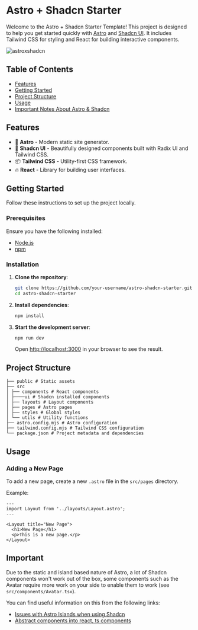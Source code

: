 # Astro + Shadcn Starter

Welcome to the Astro + Shadcn Starter Template! This project is designed to help you get started quickly with [Astro](https://astro.build) and [Shadcn UI](https://ui.shadcn.com). It includes Tailwind CSS for styling and React for building interactive components.

![astroxshadcn](https://github.com/user-attachments/assets/99b0b2a1-3ef9-4f28-a347-91c665279c2d)

## Table of Contents

- [Features](#features)
- [Getting Started](#getting-started)
- [Project Structure](#project-structure)
- [Usage](#usage)
- [Important Notes About Astro & Shadcn](#important)

## Features

- 🚀 **Astro** - Modern static site generator.
- 🎨 **Shadcn UI** - Beautifully designed components built with Radix UI and Tailwind CSS.
- 📦 **Tailwind CSS** - Utility-first CSS framework.
- 🔥 **React** - Library for building user interfaces.

## Getting Started

Follow these instructions to set up the project locally.

### Prerequisites

Ensure you have the following installed:

- [Node.js](https://nodejs.org/en/download/)
- [npm](https://www.npmjs.com/get-npm)

### Installation

1. **Clone the repository**:

   ```sh
   git clone https://github.com/your-username/astro-shadcn-starter.git
   cd astro-shadcn-starter
   ```

2. **Install dependencies**:

   ```sh
   npm install
   ```

3. **Start the development server**:

   ```sh
   npm run dev
   ```

   Open [http://localhost:3000](http://localhost:3000) in your browser to see the result.

## Project Structure

```
├── public # Static assets
├── src
│ ├── components # React components
│ ├────ui # Shadcn installed components
│ ├── layouts # Layout components
│ ├── pages # Astro pages
│ ├── styles # Global styles
│ └── utils # Utility functions
├── astro.config.mjs # Astro configuration
├── tailwind.config.mjs # Tailwind CSS configuration
└── package.json # Project metadata and dependencies
```

## Usage

### Adding a New Page

To add a new page, create a new `.astro` file in the `src/pages` directory.

Example:

```astro
---
import Layout from '../layouts/Layout.astro';
---

<Layout title="New Page">
  <h1>New Page</h1>
  <p>This is a new page.</p>
</Layout>
```

## Important

Due to the static and island based nature of Astro, a lot of Shadcn components won't work out of the box,
some components such as the Avatar require more work on your side to enable them to work (see `src/components/Avatar.tsx`).

You can find useful information on this from the following links:

- [Issues with Astro Islands when using Shadcn](https://github.com/shadcn-ui/ui/issues/2249)
- [Abstract components into react, ts components](https://github.com/shadcn-ui/ui/issues/2890)

